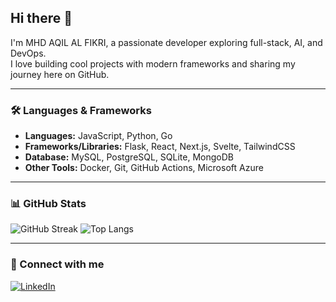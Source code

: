 ## Hi there 👋

I'm MHD AQIL AL FIKRI, a passionate developer exploring full-stack, AI, and DevOps.  
I love building cool projects with modern frameworks and sharing my journey here on GitHub.

---

### 🛠 Languages & Frameworks
- **Languages:** JavaScript, Python, Go
- **Frameworks/Libraries:** Flask, React, Next.js, Svelte, TailwindCSS
- **Database:** MySQL, PostgreSQL, SQLite, MongoDB
- **Other Tools:** Docker, Git, GitHub Actions, Microsoft Azure

---

### 📊 GitHub Stats
![GitHub Streak](https://github-readme-streak-stats.herokuapp.com/?user=aqilfikri20&theme=dark&hide_border=true)
![Top Langs](https://github-readme-stats.vercel.app/api/top-langs/?username=aqilfikri20&layout=compact&theme=dark)



---

### 🔗 Connect with me
[![LinkedIn](https://img.shields.io/badge/LinkedIn-Aqil-blue?style=flat-square&logo=linkedin)](https://www.linkedin.com/in/mhdaqilalfikri)
